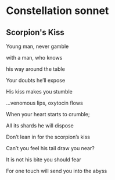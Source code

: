 # Constellation sonnet

## Scorpion's Kiss
Young man, never gamble

with a man, who knows

his way around the table

Your doubts he’ll expose


His kiss makes you stumble

...venomous lips, oxytocin flows

When your heart starts to crumble;

All its shards he will dispose


Don’t lean in for the scorpion’s kiss

Can’t you feel his tail draw you near?

It is not his bite you should fear

For one touch will send you into the abyss


